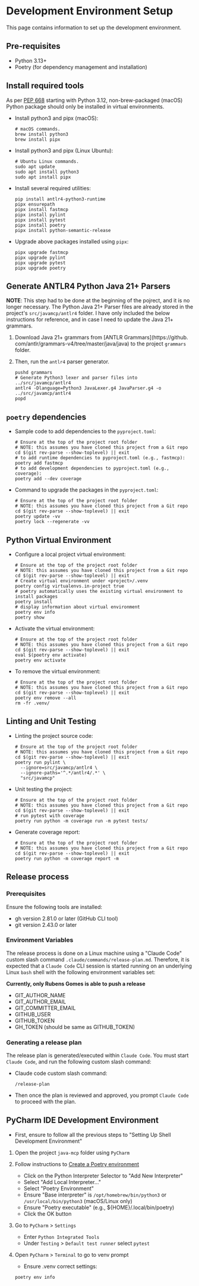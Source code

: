 # Development Environment Setup

This page contains information to set up the development environment.

## Pre-requisites

- Python 3.13+
- Poetry (for dependency management and installation)

## Install required tools

As per [PEP 668](https://peps.python.org/pep-0668/) starting with Python 3.12,
non-brew-packaged (macOS) Python package should only be installed in
virtual environments.

- Install python3 and pipx (macOS):

    ```shell
    # macOS commands.
    brew install python3
    brew install pipx
    ```

- Install python3 and pipx (Linux Ubuntu):

    ```shell
    # Ubuntu Linux commands.
    sudo apt update
    sudo apt install python3
    sudo apt install pipx
    ```

- Install several required utilities:

    ```shell
    pip install antlr4-python3-runtime
    pipx ensurepath
    pipx install fastmcp
    pipx install pylint
    pipx install pytest
    pipx install poetry
    pipx install python-semantic-release
    ```

- Upgrade above packages installed using `pipx`:

    ```shell
    pipx upgrade fastmcp
    pipx upgrade pylint
    pipx upgrade pytest
    pipx upgrade poetry
    ```

## Generate ANTLR4 Python Java 21+ Parsers

**NOTE**: This step had to be done at the beginning of the pojrect, and it
is no longer necessary. The Python Java 21+ Parser files are already stored in
the project's `src/javamcp/antlr4` folder. I have only included the below
instructions for reference, and in case I need to update the Java 21+ grammars.

1. Download Java 21+ grammars from [ANTLR Grammars](https://github.
   com/antlr/grammars-v4/tree/master/java/java) to the project `grammars`
   folder.
2. Then, run the `antlr4` parser generator.

   ```shell
   pushd grammars
   # Generate Python3 lexer and parser files into ../src/javamcp/antlr4
   antlr4 -Dlanguage=Python3 JavaLexer.g4 JavaParser.g4 -o ../src/javamcp/antlr4
   popd
   ```

## `poetry` dependencies

- Sample code to add dependencies to the `pyproject.toml`:

    ```shell
    # Ensure at the top of the project root folder
    # NOTE: this assumes you have cloned this project from a Git repo
    cd $(git rev-parse --show-toplevel) || exit
    # to add runtime dependencies to pyproject.toml (e.g., fastmcp):
    poetry add fastmcp
    # to add development dependencies to pyproject.toml (e.g., coverage):
    poetry add --dev coverage
    ```

- Command to upgrade the packages in the `pyproject.toml`:

    ```shell
    # Ensure at the top of the project root folder
    # NOTE: this assumes you have cloned this project from a Git repo
    cd $(git rev-parse --show-toplevel) || exit
    poetry update -vv
    poetry lock --regenerate -vv
    ```

## Python Virtual Environment

- Configure a local project virtual environment:

    ```shell
    # Ensure at the top of the project root folder
    # NOTE: this assumes you have cloned this project from a Git repo
    cd $(git rev-parse --show-toplevel) || exit
    # Create virtual environment under <project>/.venv
    poetry config virtualenvs.in-project true
    # poetry automatically uses the existing virtual environment to install packages
    poetry install
    # display information about virtual environment 
    poetry env info
    poetry show
    ```

- Activate the virtual environment:

    ```shell
    # Ensure at the top of the project root folder
    # NOTE: this assumes you have cloned this project from a Git repo
    cd $(git rev-parse --show-toplevel) || exit
    eval $(poetry env activate)
    poetry env activate
    ```

- To remove the virtual environment:

    ```shell
    # Ensure at the top of the project root folder
    # NOTE: this assumes you have cloned this project from a Git repo
    cd $(git rev-parse --show-toplevel) || exit
    poetry env remove --all
    rm -fr .venv/
    ```

## Linting and Unit Testing

- Linting the project source code:

    ```shell
    # Ensure at the top of the project root folder
    # NOTE: this assumes you have cloned this project from a Git repo
    cd $(git rev-parse --show-toplevel) || exit
    poetry run pylint \
      --ignore=src/javamcp/antlr4 \
      --ignore-paths='^.*/antlr4/.*' \
      "src/javamcp"
    ```

- Unit testing the project:

    ```shell
    # Ensure at the top of the project root folder
    # NOTE: this assumes you have cloned this project from a Git repo
    cd $(git rev-parse --show-toplevel) || exit
    # run pytest with coverage
    poetry run python -m coverage run -m pytest tests/
    ```

- Generate coverage report:

    ```shell
    # Ensure at the top of the project root folder
    # NOTE: this assumes you have cloned this project from a Git repo
    cd $(git rev-parse --show-toplevel) || exit
    poetry run python -m coverage report -m
    ```

## Release process

### Prerequisites

Ensure the following tools are installed:

- gh version 2.81.0 or later (GitHub CLI tool)
- git version 2.43.0 or later

### Environment Variables

The release process is done on a Linux machine using a "Claude Code" custom
slash command `.claude/commands/release-plan.md`. Therefore, it is expected
that a `Claude Code` CLI session is started running on an underlying Linux
`bash` shell with the following environment variables set:

**Currently, only Rubens Gomes is able to push a release**

- GIT_AUTHOR_NAME
- GIT_AUTHOR_EMAIL
- GIT_COMMITTER_EMAIL
- GITHUB_USER
- GITHUB_TOKEN
- GH_TOKEN (should be same as GITHUB_TOKEN)

### Generating a release plan

The release plan is generated/executed within `Claude Code`. You must
start `Claude Code`, and run the following custom slash command:

- Claude code custom slash command:

    ```text
    /release-plan
    ```

- Then once the plan is reviewed and approved, you prompt `Claude Code` to
  proceed with the plan.

## PyCharm IDE Development Environment

- First, ensure to follow all the previous steps to "Setting Up Shell
  Development Environment"

1. Open the project `java-mcp` folder using `PyCharm`
2. Follow instructions
   to [Create a Poetry environment](https://www.jetbrains.com/help/pycharm/poetry.html#poetry-env)
    - Click on the Python Interpreter Selector to "Add New Interpreter"
    - Select "Add Local Interpreter..."
    - Select "Poetry Environment"
    - Ensure "Base interpreter" is `/opt/homebrew/bin/python3` or
      `/usr/local/bin/python3` (macOS/Linux only)
    - Ensure "Poetry executable" (e.g., ${HOME}/.local/bin/poetry)
    - Click the OK button
3. Go to `PyCharm` > `Settings`
    - Enter `Python Integrated Tools`
    - Under `Testing` > `Default test runner` select `pytest`
4. Open `PyCharm` > `Terminal` to go to venv prompt
    - Ensure .venv correct settings:

    ```shell
    poetry env info
    ```
